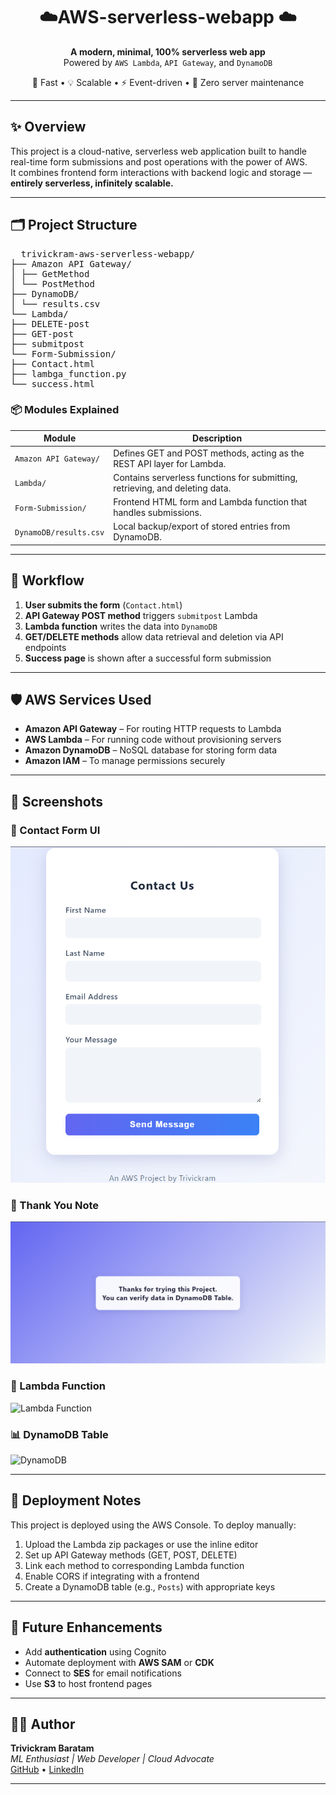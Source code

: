 <h1 align="center">☁️AWS-serverless-webapp ☁️</h1>

<p align="center">
  <b>A modern, minimal, 100% serverless web app</b><br>
  Powered by <code>AWS Lambda</code>, <code>API Gateway</code>, and <code>DynamoDB</code>
</p>

<p align="center">
  🚀 Fast • 💡 Scalable • ⚡ Event-driven • 🎯 Zero server maintenance
</p>

---

## ✨ Overview

This project is a cloud-native, serverless web application built to handle real-time form submissions and post operations with the power of AWS.  
It combines frontend form interactions with backend logic and storage — **entirely serverless, infinitely scalable.**

---

## 🗂 Project Structure

<pre>
  trivickram-aws-serverless-webapp/
├── Amazon API Gateway/
│ ├── GetMethod
│ └── PostMethod
├── DynamoDB/
│ └── results.csv
└── Lambda/
├── DELETE-post
├── GET-post
├── submitpost
└── Form-Submission/
├── Contact.html
├── lambga_function.py
└── success.html
</pre>


### 📦 Modules Explained

| Module | Description |
|--------|-------------|
| `Amazon API Gateway/` | Defines GET and POST methods, acting as the REST API layer for Lambda. |
| `Lambda/` | Contains serverless functions for submitting, retrieving, and deleting data. |
| `Form-Submission/` | Frontend HTML form and Lambda function that handles submissions. |
| `DynamoDB/results.csv` | Local backup/export of stored entries from DynamoDB. |

---

## 🔄 Workflow

1. **User submits the form** (`Contact.html`)
2. **API Gateway POST method** triggers `submitpost` Lambda
3. **Lambda function** writes the data into `DynamoDB`
4. **GET/DELETE methods** allow data retrieval and deletion via API endpoints
5. **Success page** is shown after a successful form submission

---

## 🛡️ AWS Services Used

- **Amazon API Gateway** – For routing HTTP requests to Lambda
- **AWS Lambda** – For running code without provisioning servers
- **Amazon DynamoDB** – NoSQL database for storing form data
- **Amazon IAM** – To manage permissions securely

---

## 📸 Screenshots

### 📨 Contact Form UI
![Contact Form](Lambda\Form-Submission\image.png)

### 🔗 Thank You Note
![API Gateway](Lambda\Form-Submission\image1.png)

### 🧠 Lambda Function
![Lambda Function](screenshots/lambda_function.png)

### 📊 DynamoDB Table
![DynamoDB](screenshots/dynamodb.png)


---

## 📌 Deployment Notes

This project is deployed using the AWS Console. To deploy manually:

1. Upload the Lambda zip packages or use the inline editor
2. Set up API Gateway methods (GET, POST, DELETE)
3. Link each method to corresponding Lambda function
4. Enable CORS if integrating with a frontend
5. Create a DynamoDB table (e.g., `Posts`) with appropriate keys

---

## 🧠 Future Enhancements

- Add **authentication** using Cognito
- Automate deployment with **AWS SAM** or **CDK**
- Connect to **SES** for email notifications
- Use **S3** to host frontend pages

---

## 🙋‍♂️ Author

**Trivickram Baratam**  
_ML Enthusiast | Web Developer | Cloud Advocate_  
[GitHub](https://github.com/trivickram) • [LinkedIn](https://linkedin.com/in/trivickram)

---


